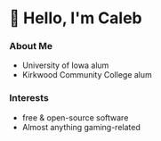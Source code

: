 # 👋 Hello, I'm Caleb

### About Me
- University of Iowa alum
- Kirkwood Community College alum

### Interests
- free & open-source software
- Almost anything gaming-related
